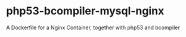 # php53-bcompiler-mysql-nginx
A Dockerfile for a Nginx Container, together with php53 and bcompiler
